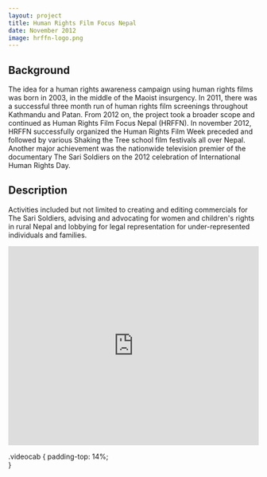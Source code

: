 ```yaml
---
layout: project
title: Human Rights Film Focus Nepal
date: November 2012
image: hrffn-logo.png
---
```


## Background
The idea for a human rights awareness campaign using human rights films was born in 2003, in the middle of the Maoist insurgency. In 2011, there was a successful three month run of human rights film screenings throughout Kathmandu and Patan. From 2012 on, the project took a broader scope and continued as Human Rights Film Focus Nepal (HRFFN). In november 2012, HRFFN successfully organized the Human Rights Film Week preceded and followed by various Shaking the Tree school film festivals all over Nepal. Another major achievement was the nationwide television premier of the documentary The Sari Soldiers on the 2012 celebration of International Human Rights Day.

## Description
Activities included but not limited to creating and editing commercials for The Sari Soldiers, advising and advocating for women and children's rights in rural Nepal and lobbying for legal representation for under-represented individuals and families.

<div class="videocab">
<iframe class="embed-responsive-item"
        frameborder="0"
        allowfullscreen="1"
        title="YouTube video player"
        width="100%"
        height="400px"   
        src="https://www.youtube.com/embed/5L-h2q4lgBw?color=white&amp;enablejsapi=1&amp;rel=0&amp;showinfo=0&amp;theme=light&amp;wmode=transparent&amp;playlist=3iboEi4GvQA&amp">
</iframe>

.videocab {
padding-top: 14%;  
}
